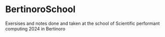 # BertinoroSchool
Exersises and notes done and taken at the school of Scientific performant computing 2024 in Bertinoro
